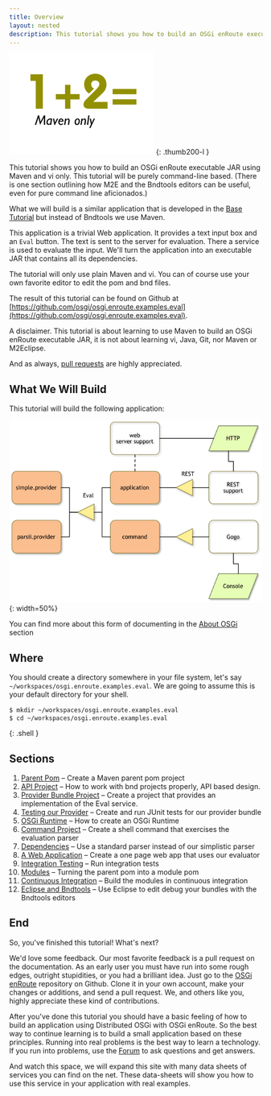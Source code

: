 ```yaml
---
title: Overview
layout: nested
description: This tutorial shows you how to build an OSGi enRoute executable JAR using Maven and vi only
---
```


![Maven Eval Tutorial](img/tutorial_eval.png)
{: .thumb200-l }

This tutorial shows you how to build an OSGi enRoute
executable JAR using Maven and vi only. This tutorial will be purely command-line based. (There is one
section outlining how M2E and the Bndtools editors can be useful, even for pure command line
aficionados.)

What we will build is a similar application that is developed in the [Base Tutorial] but instead of Bndtools we use Maven. 

This application is a trivial Web application. It provides a text input box and an `Eval` button. The
text is sent to the server for evaluation. There a service is used to evaluate the input. We'll
turn the application into an executable JAR that contains all its dependencies.

The tutorial will only use plain Maven and vi. You can of course use your own favorite
editor to edit the pom and bnd files.

The result of this tutorial can be found on Github at 
[https://github.com/osgi/osgi.enroute.examples.eval](https://github.com/osgi/osgi.enroute.examples.eval).

A disclaimer. This tutorial is about learning to use Maven to build an OSGi enRoute 
executable JAR, it is not about learning vi, Java, Git, nor Maven or M2Eclipse. 

And as always, [pull requests][osgi.enroute.site] are highly appreciated.

## What We Will Build

This tutorial will build the following application:

![Application in bundles](img/m2e-bundles.png)
{: width=50%}

You can find more about this form of documenting in the [About OSGi](http://enroute.osgi.org/doc/100-about-osgi) section

## Where


You should create a directory somewhere in your file system, let's say `~/workspaces/osgi.enroute.examples.eval`.
We are going to assume this is your default directory for your shell.

	$ mkdir ~/workspaces/osgi.enroute.examples.eval
	$ cd ~/workspaces/osgi.enroute.examples.eval
{: .shell }


## Sections

1. [Parent Pom](parent) – Create a Maven parent pom project
1. [API Project](api) – How to work with bnd projects properly, API based design.
1. [Provider Bundle Project](provider) – Create a project that provides an implementation of the Eval service.
1. [Testing our Provider](provider-junit) – Create and run JUnit tests for our provider bundle
1. [OSGi Runtime](run) – How to create an OSGi Runtime
1. [Command Project](command) – Create a shell command that exercises the evaluation parser
1. [Dependencies](dependencies) – Use a standard parser instead of our simplistic parser
1. [A Web Application](web) – Create a one page web app that uses our evaluator
1. [Integration Testing](testing) – Run integration tests
1. [Modules](modules) – Turning the parent pom into a module pom
1. [Continuous Integration](ci) – Build the modules in continuous integration
1. [Eclipse and Bndtools](eclipse) – Use Eclipse to edit debug your bundles with the Bndtools editors


## End

So, you've finished this tutorial! What's next?

We'd love some feedback. Our most favorite feedback is a pull request on the documentation. 
As an early user you must have run into some rough edges, outright stupidities, or you had 
a brilliant idea. Just go to the [OSGi enRoute][osgi.enroute.site] repository on Github. 
Clone it in your own account, make your changes or additions, and send a pull request. 
We, and others like you, highly appreciate these kind of contributions.

After you've done this tutorial you should have a basic feeling of how to build an 
application using Distributed OSGi with  OSGi enRoute. So the best way to continue 
learning is to build a small application based on these principles. Running into 
real problems is the best way to learn a technology. If you run into problems, use 
the [Forum][forum] to ask questions and get answers.

And watch this space, we will expand this site with many data sheets of 
services you can find on the net. These data-sheets will show you how to 
use this service in your application with real examples.

[forum]: /forum.html
[osgi.enroute.site]: https://github.com/osgi/osgi.enroute.site
[Quick Start Tutorial]: /qs/050-start
[Base Tutorial]: /tutorial_base/05_start
[M2Eclipse]: http://www.eclipse.org/m2e/
[Bndtools]: http://bndtools.org/ 

[parent]: parent.html
[api]: api.html
[provider]: provider.html
[provider-junit]: provider-junit.html
[run]: run.html
[command]: command.html
[dependencies]: dependencies.html
[web]: web.html
[testing]: testing.html
[modules]: modules.html
[ci]: ci.html
[eclipse]: eclipse.html
